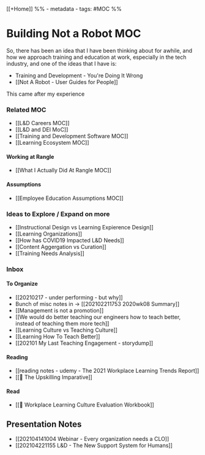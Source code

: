 [[+Home]]
%% - metadata
	- tags:  #MOC %%
	
# Building Not a Robot MOC

So, there has been an idea that I have been thinking about for awhile, and how we approach training and education at work, especially in the tech industry, and one of the ideas that I have is:

- Training and Development - You're Doing It Wrong
- [[Not A Robot - User Guides for People]]

This came after my experience


### Related MOC
- [[L&D Careers MOC]]
- [[L&D and DEI MoC]]
- [[Training and Development Software MOC]]
- [[Learning Ecosystem MOC]]
#### Working at Rangle
- [[What I Actually Did At Rangle MOC]]


#### Assumptions 
- [[Employee Education Assumptions MOC]]


### Ideas to Explore / Expand on more
- [[Instructional Design vs Learning Expierence Design]]
- [[Learning Organizations]]
- [[How has COVID19 Impacted L&D Needs]]
- [[Content Aggergation vs Curation]]
- [[Training Needs Analysis]]


### Inbox

#### To Organize 
- [[20210217 - under performing - but why]]
- Bunch of misc notes in -> [[202102211753 2020wk08 Summary]]
- [[Management is not a promotion]]
- [[We would do better teaching our engineers how to teach better, instead of teaching them more tech]]
- [[Learning Culture vs Teaching Culture]]
- [[Learning How To Teach Better]]
- [[202101 My Last Teaching Engagement - storydump]]

#### Reading 
- [[reading notes - udemy - The 2021 Workplace Learning Trends Report]]
- [[📖 The Upskilling Imparative]]

#### Read 
- [[📔 Workplace Learning Culture Evaluation Workbook]]
## Presentation Notes

- [[202104141004 Webinar - Every organization needs a CLO]]
- [[202104221155 L&D - The New Support System for Humans]]